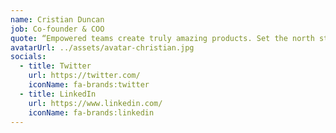 ```yaml
---
name: Cristian Duncan
job: Co-founder & COO
quote: “Empowered teams create truly amazing products. Set the north star and let them follow it.”
avatarUrl: ../assets/avatar-christian.jpg
socials:
  - title: Twitter
    url: https://twitter.com/
    iconName: fa-brands:twitter
  - title: LinkedIn
    url: https://www.linkedin.com/
    iconName: fa-brands:linkedin 
---
```


